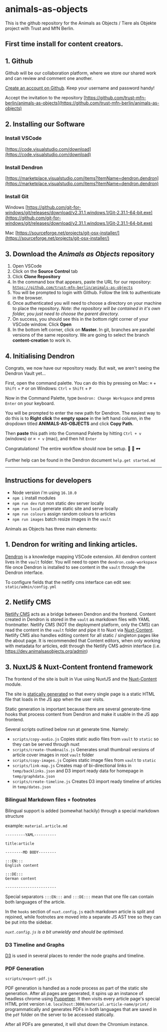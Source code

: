 # animals-as-objects

This is the github repository for the Animals as Objects / Tiere als Objekte project with Trust and MfN Berlin.

## First time install for content creators.

## 1. Github

Github will be our collaboration platform, where we store our shared work and can review and comment one another.

[Create an account on Github](https://github.com/join). Keep your username and password handy!

Accept the invitation to the repository [https://github.com/trust-mfn-berlin/animals-as-objects](https://github.com/trust-mfn-berlin/animals-as-objects)

## 2. Installing our Software

### Install VSCode

[https://code.visualstudio.com/download](https://code.visualstudio.com/download)

### Install Dendron

[https://marketplace.visualstudio.com/items?itemName=dendron.dendron](https://marketplace.visualstudio.com/items?itemName=dendron.dendron)

### Install Git

Windows [https://github.com/git-for-windows/git/releases/download/v2.31.1.windows.1/Git-2.31.1-64-bit.exe](https://github.com/git-for-windows/git/releases/download/v2.31.1.windows.1/Git-2.31.1-64-bit.exe)

Mac [https://sourceforge.net/projects/git-osx-installer/](https://sourceforge.net/projects/git-osx-installer/)

## 3. Download the *Animals as Objects* repository

1. Open VSCode
2. Click on the **Source Control** tab 
3. Click **Clone Repository**
4. In the command box that appears, paste the URL for our repository: [`https://github.com/trust-mfn-berlin/animals-as-objects`](https://github.com/trust-mfn-berlin/animals-as-objects)
5. You will be prompted to login with Github. Follow the link to authenticate in the browser.
6. Once authenticated you will need to choose a directory on your machine to place the repository. *Note: the repository will be contained in it's own folder, you just need to choose the parent directory.*
7. On success, you should see this in the bottom right corner of your VSCode window. 
Click **Open**
8. In the bottom left corner, click on **Master.** In git, branches are parallel versions of the same repository. We are going to select the branch **content-creation** to work in.

## 4. Initialising Dendron

Congrats, we now have our repository ready. But wait, we aren't seeing the Dendron Vault yet...

First, open the command palette. You can do this by pressing on Mac: `⌘` + `Shift` + `P` or on Windows: `Ctrl` + `Shift` + `P`

Now in the Command Palette, type `Dendron: Change Workspace` and press `Enter` on your keyboard.


You will be prompted to enter the new path for Dendron. The easiest way to do this is to **Right click** the **empty space** in the left hand column, in the dropdown titled **ANIMALS-AS-OBJECTS** and click **Copy Path.**

Then **paste** this path into the Command Palette by hitting `Ctrl + v` (windows) or `⌘ + v` (mac), and then hit `Enter`

Congratulations! The entire workflow should now be setup.  🎉 🦍 🕶️

Further help can be found in the Dendron document `help.get started.md`

---

## Instructions for developers

- Node version i'm using `16.10.0`
- `npm i` install modules
- `npm run dev` run non static dev server locally
- `npm run local` generate static site and serve locally
- `npm run colours` assign random colours to articles
- `npm run images` batch resize images in the `vault` 


Animals as Objects has three main elements:

## 1. Dendron for writing and linking articles.

 [Dendron](https://www.dendron.so/) is a knowledge mapping VSCode extension. All dendron content lives in the `vault` folder. You will need to open the `dendron.code-workspace` file once Dendron is installed to see content in the `vault` through the Dendron interface.
 
 To configure fields that the netlify cms interface can edit see: `static/admin/config.yml`

## 2. Netlify CMS

[Netlify CMS](https://www.netlifycms.org/) acts as a bridge between Dendron and the frontend. Content created in Dendron is stored in the `vault` as markdown files with YAML frontmatter. Netlify CMS (NOT the deployment platform, only the CMS) can read the content in the `vault` folder and pipe it to Nuxt via [Nuxt-Content](https://www.netlifycms.org/docs/nuxt/#using-nuxtcontent). Netlify CMS also handles editing content for all static / singleton pages like the about page. It is recommended that Content editors, when only working with metadata for articles, edit through the Netlify CMS admin interface (i.e. https://dev.animalsasobjects.org/admin)

## 3. NuxtJS & Nuxt-Content frontend framework

The frontend of the site is built in Vue using NuxtJS and the [Nuxt-Content](https://content.nuxtjs.org/) module. 

The site is [statically generated](https://nuxtjs.org/docs/concepts/static-site-generation/) so that every single page is a static HTML file that loads in the JS app when the user visits. 

Static generation is important because there are several generate-time hooks that process content from Dendron and make it usable in the JS app frontend. 

Several scripts outlined below run at generate time. Namely:

- `scripts/copy-audio.js` Copies static audio files from `vault` to `static` so they can be served through nuxt
- `scripts/create-thumbnails.js` Generates small thumbnail versions of article cover images in root `vault` folder
- `scripts/copy-images.js` Copies static image files from `vault` to `static`
- `scripts/link-map.js` Creates map of bi-directional links in `temp/backlinks.json` and D3 import ready data for homepage in `temp/graphdata.json`
- `scripts/create-timeline.js` Creates D3 import ready timeline of articles in `temp/dates.json`

### Bilingual Markdown files + footnotes

Bilingual support is added (somewhat hackily) through a special markdown structure

example: `material.article.md`

```
---------YAML----------

title:article

--------MD BODY--------

:::EN:::
English content

:::DE:::
German content

-----------------------
```

Special separators `:::EN:::` and `:::DE:::` mean that one file can contain both languages of the article.

In the `hooks` section of `nuxt.config.js` each markdown article is split and rejoined, while footnotes are moved into a separate JS AST tree so they can be put into the sidebar.

_`nuxt.config.js` is a bit unwieldy and should be optimised._


### D3 Timeline and Graphs

[D3](https://d3js.org/) is used in several places to render the node graphs and timeline.

### PDF Generation

`scripts/export-pdf.js`

PDF generation is handled as a node process as part of the static site generation. After all pages are generated, it spins up an instance of headless chrome using [Puppeteer](https://github.com/puppeteer/puppeteer). It then visits every article page's special HTML print version i.e. `localhost:3000/material.article-name/print/` programmatically and generates PDFs in both languages that are saved in the `pdf` folder on the server to be accessed statically.

After all PDFs are generated, it will shut down the Chromium instance.

